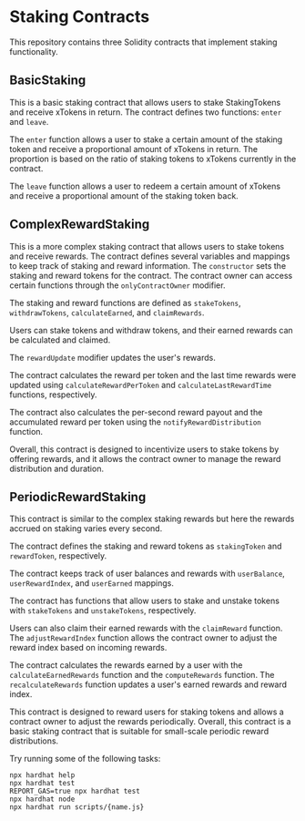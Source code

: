 # Staking Contracts

This repository contains three Solidity contracts that implement staking functionality.

## BasicStaking

This is a basic staking contract that allows users to stake StakingTokens and receive xTokens in return. The contract defines two functions: `enter` and `leave`.

The `enter` function allows a user to stake a certain amount of the staking token and receive a proportional amount of xTokens in return. The proportion is based on the ratio of staking tokens to xTokens currently in the contract.

The `leave` function allows a user to redeem a certain amount of xTokens and receive a proportional amount of the staking token back.

## ComplexRewardStaking

This is a more complex staking contract that allows users to stake tokens and receive rewards. The contract defines several variables and mappings to keep track of staking and reward information. The `constructor` sets the staking and reward tokens for the contract. The contract owner can access certain functions through the `onlyContractOwner` modifier.

The staking and reward functions are defined as `stakeTokens`, `withdrawTokens`, `calculateEarned`, and `claimRewards`.

Users can stake tokens and withdraw tokens, and their earned rewards can be calculated and claimed.

The `rewardUpdate` modifier updates the user's rewards.

The contract calculates the reward per token and the last time rewards were updated using `calculateRewardPerToken` and `calculateLastRewardTime` functions, respectively.

The contract also calculates the per-second reward payout and the accumulated reward per token using the `notifyRewardDistribution` function.

Overall, this contract is designed to incentivize users to stake tokens by offering rewards, and it allows the contract owner to manage the reward distribution and duration.

## PeriodicRewardStaking

This contract is similar to the complex staking rewards but here the rewards accrued on staking varies every second.

The contract defines the staking and reward tokens as `stakingToken` and `rewardToken`, respectively.

The contract keeps track of user balances and rewards with `userBalance`, `userRewardIndex`, and `userEarned` mappings.

The contract has functions that allow users to stake and unstake tokens with `stakeTokens` and `unstakeTokens`, respectively.

Users can also claim their earned rewards with the `claimReward` function. The `adjustRewardIndex` function allows the contract owner to adjust the reward index based on incoming rewards.

The contract calculates the rewards earned by a user with the `calculateEarnedRewards` function and the `computeRewards` function. The `recalculateRewards` function updates a user's earned rewards and reward index.

This contract is designed to reward users for staking tokens and allows a contract owner to adjust the rewards periodically. Overall, this contract is a basic staking contract that is suitable for small-scale periodic reward distributions.

Try running some of the following tasks:

```shell
npx hardhat help
npx hardhat test
REPORT_GAS=true npx hardhat test
npx hardhat node
npx hardhat run scripts/{name.js}
```
